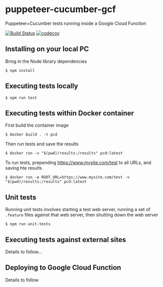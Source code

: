 # puppeteer-cucumber-gcf

Puppeteer+Cucumber tests running inside a Google Cloud Function

[![Build Status](https://dev.azure.com/monch1962/monch1962/_apis/build/status/monch1962.puppeteer-cucumber-gcf?branchName=master)](https://dev.azure.com/monch1962/monch1962/_build/latest?definitionId=4&branchName=master)
[![codecov](https://codecov.io/gh/monch1962/puppeteer-cucumber-gcf/branch/master/graph/badge.svg)](https://codecov.io/gh/monch1962/puppeteer-cucumber-gcf)

## Installing on your local PC

Bring in the Node library dependencies

`$ npm install`

## Executing tests locally

`$ npm run test`

## Executing tests within Docker container

First build the container image

`$ docker build . -t pcd`

Then run tests and save the results

`$ docker run -v "$(pwd)/results:/results" pcd:latest`

To run tests, prepending https://www.mysite.com/test to all URLs, and saving hte results

`$ docker run -e ROOT_URL=https://www.mysite.com/test -v "$(pwd)/results:/results" pcd:latest`

## Unit tests

Running unit tests involves starting a test web server, running a set of `.feature` files against that web server, then shutting down the web server

`$ npm run unit-tests`

## Executing tests against external sites

Details to follow...

## Deploying to Google Cloud Function

Details to follow
